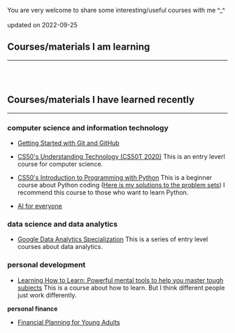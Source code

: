 You are very welcome to share some interesting/useful courses with me ^_^
 <br>
  <br>
updated on 2022-09-25
    <br>
## Courses/materials I am learning
---



 <br>
  <br>

## Courses/materials I have learned recently
---

### computer science and information technology

- [Getting Started with Git and GitHub](https://coursera.org/share/15113bc5f0031ad907579ed1a8a75e8b)

- [CS50's Understanding Technology (CS50T 2020)](https://www.edx.org/course/cs50s-understanding-technology?index=product&queryID=7865f65508a1e4a2f623d9953c3f17f7&position=9)
This is an entry leverl course for computer science.

- [CS50's Introduction to Programming with Python](https://cs50.harvard.edu/certificates/8634fc8c-0552-40f1-bd21-07d3780b4c6c)
This is a beginner course about Python coding ([Here is my solutions to the problem sets](https://github.com/MinyanLi/CS50P))
I recommend this course to those who want to learn Python.

- [AI for everyone](https://coursera.org/share/7adaf26537df6cd1219a57cb688fe4fd)



### data science and data analytics

- [Google Data Analytics Specialization](https://coursera.org/share/f7d3c7133483120646ada6e7831b3b2e)
This is a series of entry level courses about data analytics.


### personal development

- [Learning How to Learn: Powerful mental tools to help you master tough subjects](https://coursera.org/share/a35c35ab24cc5e9dce0c932acda16129)
This is a course about how to learn. But I think different people just work differently.

**personal finance**

- [Financial Planning for Young Adults](https://coursera.org/share/d7d093a008a4ff2c52c7dc5b235988ba)














